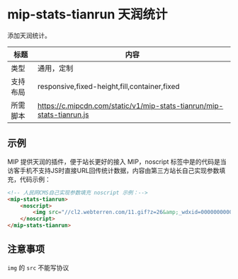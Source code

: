 # mip-stats-tianrun 天润统计

添加天润统计。

标题|内容
----|----
类型|通用，定制
支持布局|responsive,fixed-height,fill,container,fixed
所需脚本|https://c.mipcdn.com/static/v1/mip-stats-tianrun/mip-stats-tianrun.js

## 示例

MIP 提供天润的插件，便于站长更好的接入 MIP，noscript 标签中是的代码是当访客手机不支持JS时直接URL回传统计数据，内容由第三方站长自己实现参数填充，代码示例：

```html
<!-- 人民网CMS自己实现参数填充 noscript 示例：-->
<mip-stats-tianrun>
    <noscript>
        <img src="//cl2.webterren.com/11.gif?z=26&amp;_wdxid=000000000000000000000000000000000000000000&amp;_wdt=011&amp;_wdc=w_2930&amp;_wdci=7678771&amp;_wda=254&amp;_wdp=2016-10-08&amp;_wdori=%u4e2d%u56fd%u53f0%u6e7e%u7f51%u7efc%u5408&amp;_wdti=%u6e56%u5317%u8b66%u6821%u6821%u82b1%u6652%u82f1%u6b66%u5236%u670d%u7167%u0030%u7ec6%u6570%u8b66%u5bdf%u754c%u7684%u4eba%u6c14%u201c%u7f51%u7ea2%u201d&amp;_wdurl=http://m2.people.cn/mip/r/MV80Xzc2Nzg3NzFfMjkzMF8xNDc1ODgzNjcz?s=baidu-mip&amp;_wdqd=m2_baidu&amp;_wdvs=wap&amp;_wda2=254&amp;_wdot=0" width="0" height="0" alt=""/>
    </noscript>
</mip-stats-tianrun>
```

## 注意事项

`img` 的 `src` 不能写协议
